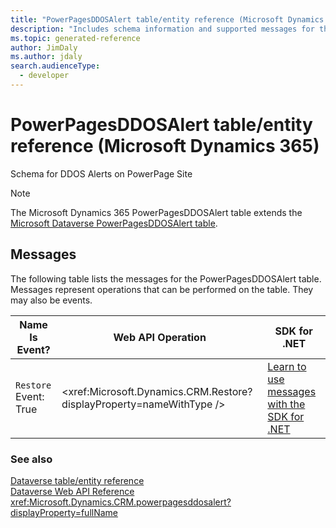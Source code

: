 ```yaml
---
title: "PowerPagesDDOSAlert table/entity reference (Microsoft Dynamics 365)"
description: "Includes schema information and supported messages for the PowerPagesDDOSAlert table/entity with Microsoft Dynamics 365."
ms.topic: generated-reference
author: JimDaly
ms.author: jdaly
search.audienceType: 
  - developer
---
```


# PowerPagesDDOSAlert table/entity reference (Microsoft Dynamics 365)

Schema for DDOS Alerts on PowerPage Site

> [!NOTE]
> The Microsoft Dynamics 365 PowerPagesDDOSAlert table extends the [Microsoft Dataverse PowerPagesDDOSAlert table](/power-apps/developer/data-platform/reference/entities/powerpagesddosalert).


## Messages

The following table lists the messages for the PowerPagesDDOSAlert table.
Messages represent operations that can be performed on the table. They may also be events.

| Name <br />Is Event? |Web API Operation |SDK for .NET |
| ---- | ----- |----- |
| `Restore`<br />Event: True |<xref:Microsoft.Dynamics.CRM.Restore?displayProperty=nameWithType /> |[Learn to use messages with the SDK for .NET](/power-apps/developer/data-platform/org-service/use-messages)|





### See also

[Dataverse table/entity reference](/power-apps/developer/data-platform/reference/about-entity-reference)  
[Dataverse Web API Reference](/power-apps/developer/data-platform/webapi/reference/about)   
<xref:Microsoft.Dynamics.CRM.powerpagesddosalert?displayProperty=fullName>
